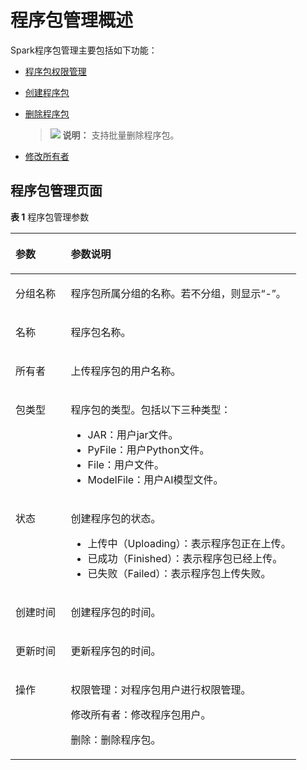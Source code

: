# 程序包管理概述<a name="dli_01_0407"></a>

Spark程序包管理主要包括如下功能：

-   [程序包权限管理](程序包组和程序包权限管理.md)
-   [创建程序包](创建程序包.md)
-   [删除程序包](删除程序包.md)

    >![](public_sys-resources/icon-note.gif) **说明：** 
    >支持批量删除程序包。

-   [修改所有者](修改所有者.md)

## 程序包管理页面<a name="section153923398422"></a>

**表 1**  程序包管理参数

<a name="table96567183916"></a>
<table><thead align="left"><tr id="row666212153915"><th class="cellrowborder" valign="top" width="19.35%" id="mcps1.2.3.1.1"><p id="p46667183914"><a name="p46667183914"></a><a name="p46667183914"></a>参数</p>
</th>
<th class="cellrowborder" valign="top" width="80.65%" id="mcps1.2.3.1.2"><p id="p96671811393"><a name="p96671811393"></a><a name="p96671811393"></a>参数说明</p>
</th>
</tr>
</thead>
<tbody><tr id="row1350920501725"><td class="cellrowborder" valign="top" width="19.35%" headers="mcps1.2.3.1.1 "><p id="p6509150629"><a name="p6509150629"></a><a name="p6509150629"></a>分组名称</p>
</td>
<td class="cellrowborder" valign="top" width="80.65%" headers="mcps1.2.3.1.2 "><p id="p550985016212"><a name="p550985016212"></a><a name="p550985016212"></a>程序包所属分组的名称。若不分组，则显示“-”。</p>
</td>
</tr>
<tr id="row11671191143912"><td class="cellrowborder" valign="top" width="19.35%" headers="mcps1.2.3.1.1 "><p id="p367511143910"><a name="p367511143910"></a><a name="p367511143910"></a>名称</p>
</td>
<td class="cellrowborder" valign="top" width="80.65%" headers="mcps1.2.3.1.2 "><p id="p4141250171510"><a name="p4141250171510"></a><a name="p4141250171510"></a>程序包名称。</p>
</td>
</tr>
<tr id="row169710366100"><td class="cellrowborder" valign="top" width="19.35%" headers="mcps1.2.3.1.1 "><p id="p149816362107"><a name="p149816362107"></a><a name="p149816362107"></a>所有者</p>
</td>
<td class="cellrowborder" valign="top" width="80.65%" headers="mcps1.2.3.1.2 "><p id="p49843661015"><a name="p49843661015"></a><a name="p49843661015"></a>上传程序包的用户名称。</p>
</td>
</tr>
<tr id="row611412316405"><td class="cellrowborder" valign="top" width="19.35%" headers="mcps1.2.3.1.1 "><p id="p1211616239406"><a name="p1211616239406"></a><a name="p1211616239406"></a>包类型</p>
</td>
<td class="cellrowborder" valign="top" width="80.65%" headers="mcps1.2.3.1.2 "><p id="p17806105744415"><a name="p17806105744415"></a><a name="p17806105744415"></a>程序包的类型。包括以下三种类型：</p>
<a name="zh-cn_topic_0122016946_ul19355124635412"></a><a name="zh-cn_topic_0122016946_ul19355124635412"></a><ul id="zh-cn_topic_0122016946_ul19355124635412"><li>JAR：用户jar文件。</li><li>PyFile：用户Python文件。</li><li>File：用户文件。</li><li>ModelFile：用户AI模型文件。</li></ul>
</td>
</tr>
<tr id="row368271163910"><td class="cellrowborder" valign="top" width="19.35%" headers="mcps1.2.3.1.1 "><p id="p126843119397"><a name="p126843119397"></a><a name="p126843119397"></a>状态</p>
</td>
<td class="cellrowborder" valign="top" width="80.65%" headers="mcps1.2.3.1.2 "><p id="p16879163915"><a name="p16879163915"></a><a name="p16879163915"></a>创建程序包的状态。</p>
<a name="ul32851446111915"></a><a name="ul32851446111915"></a><ul id="ul32851446111915"><li>上传中（Uploading）：表示程序包正在上传。</li><li>已成功（Finished）：表示程序包已经上传。</li><li>已失败（Failed）：表示程序包上传失败。</li></ul>
</td>
</tr>
<tr id="row164492116534"><td class="cellrowborder" valign="top" width="19.35%" headers="mcps1.2.3.1.1 "><p id="p1444914114533"><a name="p1444914114533"></a><a name="p1444914114533"></a>创建时间</p>
</td>
<td class="cellrowborder" valign="top" width="80.65%" headers="mcps1.2.3.1.2 "><p id="p1244981165312"><a name="p1244981165312"></a><a name="p1244981165312"></a>创建程序包的时间。</p>
</td>
</tr>
<tr id="row1808175125310"><td class="cellrowborder" valign="top" width="19.35%" headers="mcps1.2.3.1.1 "><p id="p108087545313"><a name="p108087545313"></a><a name="p108087545313"></a>更新时间</p>
</td>
<td class="cellrowborder" valign="top" width="80.65%" headers="mcps1.2.3.1.2 "><p id="p4808551537"><a name="p4808551537"></a><a name="p4808551537"></a>更新程序包的时间。</p>
</td>
</tr>
<tr id="row1695151133915"><td class="cellrowborder" valign="top" width="19.35%" headers="mcps1.2.3.1.1 "><p id="p369521113915"><a name="p369521113915"></a><a name="p369521113915"></a>操作</p>
</td>
<td class="cellrowborder" valign="top" width="80.65%" headers="mcps1.2.3.1.2 "><p id="p112943491118"><a name="p112943491118"></a><a name="p112943491118"></a>权限管理：对程序包用户进行权限管理。</p>
<p id="p1694559131114"><a name="p1694559131114"></a><a name="p1694559131114"></a>修改所有者：修改程序包用户。</p>
<p id="p176451142141714"><a name="p176451142141714"></a><a name="p176451142141714"></a>删除：删除程序包。</p>
</td>
</tr>
</tbody>
</table>

